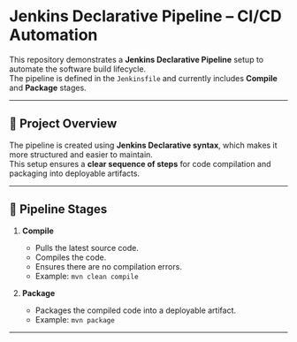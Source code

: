 # Jenkins Declarative Pipeline – CI/CD Automation

This repository demonstrates a **Jenkins Declarative Pipeline** setup to automate the software build lifecycle.  
The pipeline is defined in the `Jenkinsfile` and currently includes **Compile** and **Package** stages.  

---

## 🔹 Project Overview
The pipeline is created using **Jenkins Declarative syntax**, which makes it more structured and easier to maintain.  
This setup ensures a **clear sequence of steps** for code compilation and packaging into deployable artifacts.

---

## 🔹 Pipeline Stages
1. **Compile**
   - Pulls the latest source code.
   - Compiles the code.
   - Ensures there are no compilation errors.
   - Example: `mvn clean compile`

2. **Package**
   - Packages the compiled code into a deployable artifact.
   - Example: `mvn package`

---